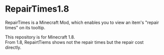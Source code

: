 # RepairTimes1.8

RepairTimes is a Minecraft Mod, which enables you to view an item's "repair times" on its tooltip.

This repository is for Minecraft 1.8.<br>
From 1.8, RepairtTiems shows not the repair times but the repair cost directly.
